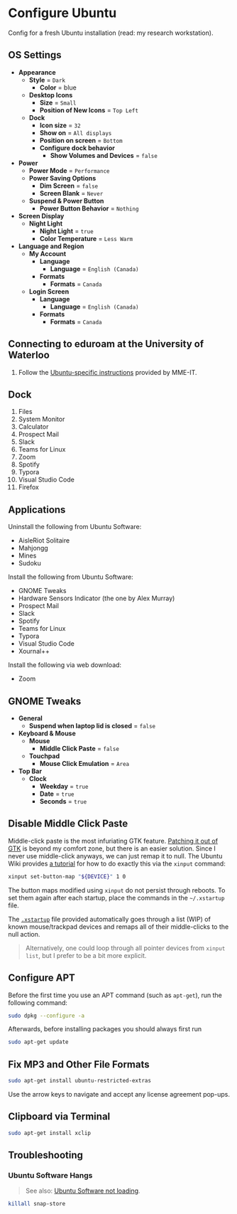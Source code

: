 # Configure Ubuntu

Config for a fresh Ubuntu installation (read: my research workstation).

## OS Settings

- **Appearance**
  - **Style** = `Dark`
    - **Color** = blue
  - **Desktop Icons**
    - **Size** = `Small`
    - **Position of New Icons** = `Top Left`
  - **Dock**
    - **Icon size** = `32`
    - **Show on** = `All displays`
    - **Position on screen** = `Bottom`
    - **Configure dock behavior**
      - **Show Volumes and Devices** = `false`
- **Power**
  - **Power Mode** = `Performance`
  - **Power Saving Options**
    - **Dim Screen** = `false`
    - **Screen Blank** = `Never`
  - **Suspend & Power Button**
    - **Power Button Behavior** = `Nothing`
- **Screen Display**
  - **Night Light**
    - **Night Light** = `true`
    - **Color Temperature** = `Less Warm`
- **Language and Region**
  - **My Account**
    - **Language**
      - **Language** = `English (Canada)`
    - **Formats**
      - **Formats** = `Canada`
  - **Login Screen**
    - **Language**
      - **Language** = `English (Canada)`
    - **Formats**
      - **Formats** = `Canada`

## Connecting to eduroam at the University of Waterloo

1. Follow the [Ubuntu-specific instructions](https://uwaterloo.ca/mechanical-mechatronics-engineering-information-technology/frequently-asked-questions-faq/wireless-eduroam#Ubuntu) provided by MME-IT.

## Dock

1. Files
2. System Monitor
3. Calculator
4. Prospect Mail
5. Slack
6. Teams for Linux
7. Zoom
8. Spotify
9. Typora
10. Visual Studio Code
11. Firefox

## Applications

Uninstall the following from Ubuntu Software:

- AisleRiot Solitaire
- Mahjongg
- Mines
- Sudoku

Install the following from Ubuntu Software:

- GNOME Tweaks
- Hardware Sensors Indicator (the one by Alex Murray)
- Prospect Mail
- Slack
- Spotify
- Teams for Linux
- Typora
- Visual Studio Code
- Xournal++

Install the following via web download:

- Zoom

## GNOME Tweaks

- **General**
  - **Suspend when laptop lid is closed** = `false`
- **Keyboard & Mouse**
  - **Mouse**
    - **Middle Click Paste** = `false`
  - **Touchpad**
    - **Mouse Click Emulation** = `Area`
- **Top Bar**
  - **Clock**
    - **Weekday** = `true`
    - **Date** = `true`
    - **Seconds** = `true`

## Disable Middle Click Paste

Middle-click paste is the most infuriating GTK feature.
[Patching it out of GTK](https://web.archive.org/web/20211025212803/https://app.assembla.com/spaces/slipstream/wiki/Disabling_GTK%27s_middle_mouse_button_functionality) is beyond my comfort zone, but there is an easier solution.
Since I never use middle-click anyways, we can just remap it to null.
The Ubuntu Wiki provides [a tutorial](https://wiki.ubuntu.com/X/Config/Input#Example:_Disabling_middle-mouse_button_paste_on_a_scrollwheel_mouse) for how to do exactly this via the `xinput` command:
```sh
xinput set-button-map "${DEVICE}" 1 0
```

The button maps modified using `xinput` do not persist through reboots.
To set them again after each startup, place the commands in the `~/.xstartup` file.

The [`.xstartup`](./.xstartup) file provided automatically goes through a list (WIP) of known mouse/trackpad devices and remaps all of their middle-clicks to the null action.

> Alternatively, one could loop through all pointer devices from `xinput list`, but I prefer to be a bit more explicit.

## Configure APT

Before the first time you use an APT command (such as `apt-get`), run the following command:

```sh
sudo dpkg --configure -a
```

Afterwards, before installing packages you should always first run

```sh
sudo apt-get update
```

## Fix MP3 and Other File Formats

```sh
sudo apt-get install ubuntu-restricted-extras
```

Use the arrow keys to navigate and accept any license agreement pop-ups.

## Clipboard via Terminal

```sh
sudo apt-get install xclip
```

## Troubleshooting

### Ubuntu Software Hangs

> See also: [Ubuntu Software not loading](https://askubuntu.com/a/1291111).

```sh
killall snap-store
```
